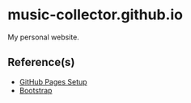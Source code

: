 # music-collector.github.io

My personal website.

## Reference(s)
* [GitHub Pages Setup](https://leewc.com/articles/set_up_GitHub_pages_Jekyll_tutorial/)
* [Bootstrap](https://getbootstrap.com/)
